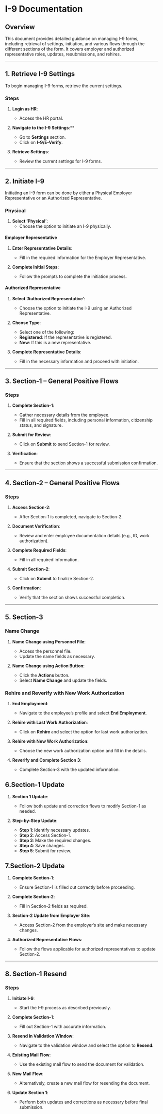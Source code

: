 # I-9 Documentation

## Overview
This document provides detailed guidance on managing I-9 forms, including retrieval of settings, initiation, and various flows through the different sections of the form. It covers employer and authorized representative roles, updates, resubmissions, and rehires.

---

## 1. Retrieve I-9 Settings

To begin managing I-9 forms, retrieve the current settings.

### Steps

1. **Login as HR**:
    - Access the HR portal.

2. **Navigate to the I-9 Settings**:**
    - Go to **Settings** section.
    - Click on **I-9/E-Verify**.

3. **Retrieve Settings**:
    - Review the current settings for I-9 forms.

---

## 2. Initiate I-9

Initiating an I-9 form can be done by either a Physical Employer Representative or an Authorized Representative.

### Physical

1. **Select ‘Physical’**:
    - Choose the option to initiate an I-9 physically.

#### Employer Representative

1. **Enter Representative Details**:
    - Fill in the required information for the Employer Representative.

2. **Complete Initial Steps**:
    - Follow the prompts to complete the initiation process.

#### Authorized Representative

1. **Select ‘Authorized Representative’**:
    - Choose the option to initiate the I-9 using an Authorized Representative.

2. **Choose Type**:
    - Select one of the following:
    - **Registered**: If the representative is registered.
    - **New**: If this is a new representative.

3. **Complete Representative Details**:
    - Fill in the necessary information and proceed with initiation.

---

## 3. Section-1 – General Positive Flows

### Steps

1. **Complete Section-1**:
    - Gather necessary details from the employee.
    - Fill in all required fields, including personal information, citizenship status, and signature.

2. **Submit for Review**:
    - Click on **Submit** to send Section-1 for review.

3. **Verification**:
    - Ensure that the section shows a successful submission confirmation.

---

## 4. Section-2 – General Positive Flows

### Steps

1. **Access Section-2**:
    - After Section-1 is completed, navigate to Section-2.

2. **Document Verification**:
    - Review and enter employee documentation details (e.g., ID, work authorization).

3. **Complete Required Fields**:
    - Fill in all required information.

4. **Submit Section-2**:
    - Click on **Submit** to finalize Section-2.

5. **Confirmation**:
    - Verify that the section shows successful completion.

---

## 5. Section-3

### Name Change

1. **Name Change using Personnel File**:
    - Access the personnel file.
    - Update the name fields as necessary.

2. **Name Change using Action Button**:
    - Click the **Actions** button.
    - Select **Name Change** and update the fields.

### Rehire and Reverify with New Work Authorization

1. **End Employment**:
    - Navigate to the employee’s profile and select **End Employment**.

2. **Rehire with Last Work Authorization**:
    - Click on **Rehire** and select the option for last work authorization.

3. **Rehire with New Work Authorization**:
    - Choose the new work authorization option and fill in the details.

4. **Reverify and Complete Section 3**:
    - Complete Section-3 with the updated information.

## 6.Section-1 Update

1. **Section 1 Update**:
    - Follow both update and correction flows to modify Section-1 as needed.

2. **Step-by-Step Update**:
    - **Step 1**: Identify necessary updates.
    - **Step 2**: Access Section-1.
    - **Step 3**: Make the required changes.
    - **Step 4**: Save changes.
    - **Step 5**: Submit for review.

## 7.Section-2 Update

1. **Complete Section-1**:
    - Ensure Section-1 is filled out correctly before proceeding.

2. **Complete Section-2**:
    - Fill in Section-2 fields as required.

3. **Section-2 Update from Employer Site**:
    - Access Section-2 from the employer’s site and make necessary changes.

4. **Authorized Representative Flows**:
    - Follow the flows applicable for authorized representatives to update Section-2.

---

## 8. Section-1 Resend

### Steps

1. **Initiate I-9**:
    - Start the I-9 process as described previously.

2. **Complete Section-1**:
    - Fill out Section-1 with accurate information.

3. **Resend in Validation Window**:
    - Navigate to the validation window and select the option to **Resend**.

4. **Existing Mail Flow**:
    - Use the existing mail flow to send the document for validation.

5. **New Mail Flow**:
    - Alternatively, create a new mail flow for resending the document.

6. **Update Section 1**:
    - Perform both updates and corrections as necessary before final submission.
